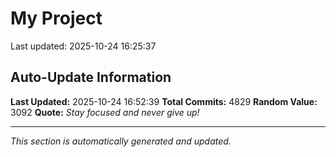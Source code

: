 # My Project


Last updated: 2025-10-24 16:25:37




































































































































































































































































































































































































































































































































































































































































































































































































































































































































































































































































































































































































































































































































































































































































































































































































































































































































































































































































































































































































































































































































































































































































































































































































































































































































































































































































































































































































































































































































































































































































































































































































































































































































































































































































































































































































































































































































































































































































































































































































































































































































































































































































































































































































































































































































































































































































































































































































































































































































































































































































































































































































































































































































































































































## Auto-Update Information

**Last Updated:** 2025-10-24 16:52:39
**Total Commits:** 4829
**Random Value:** 3092
**Quote:** _Stay focused and never give up!_

---
_This section is automatically generated and updated._